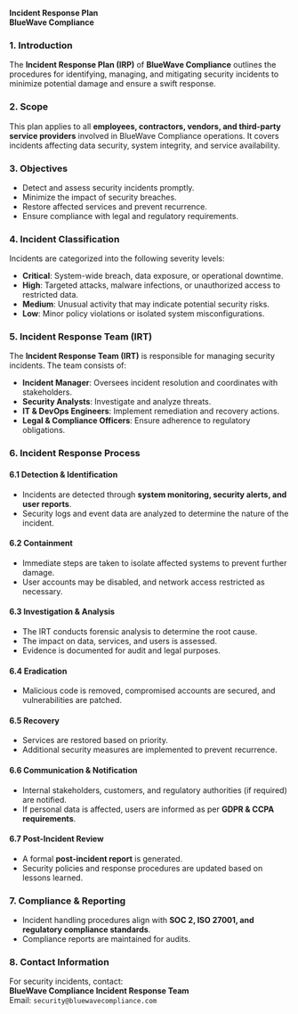 **Incident Response Plan**  
**BlueWave Compliance**  

### 1. Introduction  
The **Incident Response Plan (IRP)** of **BlueWave Compliance** outlines the procedures for identifying, managing, and mitigating security incidents to minimize potential damage and ensure a swift response.

### 2. Scope  
This plan applies to all **employees, contractors, vendors, and third-party service providers** involved in BlueWave Compliance operations. It covers incidents affecting data security, system integrity, and service availability.

### 3. Objectives  
- Detect and assess security incidents promptly.
- Minimize the impact of security breaches.
- Restore affected services and prevent recurrence.
- Ensure compliance with legal and regulatory requirements.

### 4. Incident Classification  
Incidents are categorized into the following severity levels:
- **Critical**: System-wide breach, data exposure, or operational downtime.
- **High**: Targeted attacks, malware infections, or unauthorized access to restricted data.
- **Medium**: Unusual activity that may indicate potential security risks.
- **Low**: Minor policy violations or isolated system misconfigurations.

### 5. Incident Response Team (IRT)  
The **Incident Response Team (IRT)** is responsible for managing security incidents. The team consists of:
- **Incident Manager**: Oversees incident resolution and coordinates with stakeholders.
- **Security Analysts**: Investigate and analyze threats.
- **IT & DevOps Engineers**: Implement remediation and recovery actions.
- **Legal & Compliance Officers**: Ensure adherence to regulatory obligations.

### 6. Incident Response Process  
#### 6.1 Detection & Identification  
- Incidents are detected through **system monitoring, security alerts, and user reports**.
- Security logs and event data are analyzed to determine the nature of the incident.

#### 6.2 Containment  
- Immediate steps are taken to isolate affected systems to prevent further damage.
- User accounts may be disabled, and network access restricted as necessary.

#### 6.3 Investigation & Analysis  
- The IRT conducts forensic analysis to determine the root cause.
- The impact on data, services, and users is assessed.
- Evidence is documented for audit and legal purposes.

#### 6.4 Eradication  
- Malicious code is removed, compromised accounts are secured, and vulnerabilities are patched.

#### 6.5 Recovery  
- Services are restored based on priority.
- Additional security measures are implemented to prevent recurrence.

#### 6.6 Communication & Notification  
- Internal stakeholders, customers, and regulatory authorities (if required) are notified.
- If personal data is affected, users are informed as per **GDPR & CCPA requirements**.

#### 6.7 Post-Incident Review  
- A formal **post-incident report** is generated.
- Security policies and response procedures are updated based on lessons learned.

### 7. Compliance & Reporting  
- Incident handling procedures align with **SOC 2, ISO 27001, and regulatory compliance standards**.
- Compliance reports are maintained for audits.

### 8. Contact Information  
For security incidents, contact:  
**BlueWave Compliance Incident Response Team**  
Email: `security@bluewavecompliance.com`